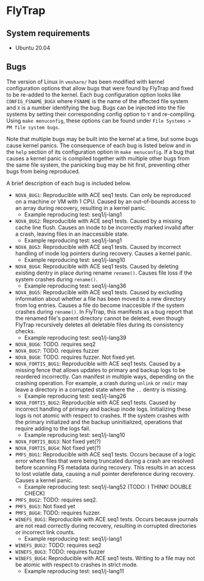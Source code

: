 # FlyTrap

## System requirements
- Ubuntu 20.04

## Bugs

The version of Linux in `vmshare/` has been modified with kernel configuration options that allow bugs that were found by FlyTrap and fixed to be re-added to the kernel. Each bug configuration option looks like `CONFIG_FSNAME_BUGX` where `FSNAME` is the name of the affected file system and `X` is a number identifying the bug. Bugs can be injected into the file systems by setting their corresponding config option to `Y` and re-compiling. Using `make menuconfig`, these options can be found under `File Systems > PM file system bugs`.

Note that multiple bugs may be built into the kernel at a time, but some bugs cause kernel panics. The consequence of each bug is listed below and in the `help` section of its configuration option in `make menuconfig`. If a bug that causes a kernel panic is compiled together with multiple other bugs from the same file system, the panicking bug may be hit first, preventing other bugs from being reproduced. 

A brief description of each bug is included below. 

- `NOVA_BUG1`: Reproducible with ACE seq1 tests. Can only be reproduced on a machine or VM with 1 CPU. Caused by an out-of-bounds access to an array during recovery, resulting in a kernel panic.
    - Example reproducing test: seq1/j-lang1
- `NOVA_BUG2`: Reproducible with ACE seq1 tests. Caused by a missing cache line flush. Causes an inode to be incorrectly marked invalid after a crash, leaving files in an inaccessible state. 
    - Example reproducing test: seq1/j-lang1
- `NOVA_BUG3`: Reproducible with ACE seq1 tests. Caused by incorrect handling of inode log pointers during recovery. Causes a kernel panic.
    - Example reproducing test: seq1/j-lang10
- `NOVA_BUG4`: Reproducible with ACE seq1 tests. Caused by deleting existing dentry in place during rename `rename()`. Causes file loss if the system crashes during `rename()`.
    - Example reproducing test: seq1/j-lang36
- `NOVA_BUG5`: Reproducible with ACE seq1 tests. Caused by excluding information about whether a file has been moved to a new directory from log entries. Causes a file do become inaccesible if the system crashes during `rename()`. In FlyTrap, this manifests as a bug report that the renamed file's parent directory cannot be deleted, even though FlyTrap recursively deletes all deletable files during its consistency checks.
    - Example reproducing test: seq1/j-lang39
- `NOVA_BUG6`: TODO. requires seq2
- `NOVA_BUG7`: TODO. requires fuzzer
- `NOVA_BUG8`: TODO. requires fuzzer. Not fixed yet.
- `NOVA_FORTIS_BUG1`: Reproducible with ACE seq1 tests. Caused by a missing fence that allows updates to primary and backup logs to be reordered incorrectly. Can manifest in multiple ways, depending on the crashing operation. For example, a crash during `unlink` or `rmdir` may leave a directory in a corrupted state where the `..` dentry is missing. 
    - Example reproducing test: seq1/j-lang26
- `NOVA_FORTIS_BUG2`: Reproducible with ACE seq1 tests. Caused by incorrect handling of primary and backup inode logs. Initializing these logs is not atomic with respect to crashes. If the system crashes with the primary initialized and the backup uninitialized, operations that require adding to the logs fail.
    - Example reproducing test: seq1/j-lang10
- `NOVA_FORTIS_BUG3`: Not fixed yet(?)
- `NOVA_FORTIS_BUG4`: Not fixed yet(?)
- `PMFS_BUG1`: Reproducible with ACE seq1 tests. Occurs because of a logic error where files that were being truncated during a crash are resolved before scanning FS metadata during recovery. This results in an access to lost volatile data, causing a null pointer dereference during recovery. Causes a kernel panic.
    - Example reproducing test: seq1/j-lang52 (TODO: I THINK! DOUBLE CHECK)
- `PMFS_BUG2`: TODO: requires seq2.
- `PMFS_BUG3`: Not fixed yet
- `PMFS_BUG4`: TODO: requires fuzzer.
- `WINEFS_BUG1`: Reproducible with ACE seq1 tests. Occurs because journals are not read correctly during recovery, resulting in corrupted directories or incorrect link counts.
    - Example reproducing test: seq1/j-lang1
- `WINEFS_BUG2`: TODO: requires seq2
- `WINEFS_BUG3`: TODO: requires fuzzer
- `WINEFS_BUG4`: Reproducible with ACE seq1 tests. Writing to a file may not be atomic with respect to crashes in strict mode. 
    - Example reproducing test: seq1/j-lang11
